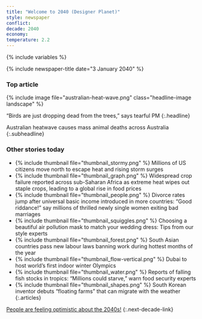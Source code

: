```yaml
---
title: "Welcome to 2040 (Designer Planet)"
style: newspaper
conflict: 
decade: 2040
economy: 
temperature: 2.2
---
```


{% include variables %}

{% include newspaper-title date="3 January 2040" %}

### Top article

{% include image file="australian-heat-wave.png" class="headline-image landscape" %}

“Birds are just dropping dead from the trees,” says tearful PM
{:.headline}

Australian heatwave causes mass animal deaths across Australia
{:.subheadline}

### Other stories today

- {% include thumbnail file="thumbnail_stormy.png" %} Millions of US citizens move north to escape heat and rising storm surges
- {% include thumbnail file="thumbnail_graph.png" %} Widespread crop failure reported across sub-Saharan Africa as extreme heat wipes out staple crops, leading to a global rise in food prices
- {% include thumbnail file="thumbnail_people.png" %} Divorce rates jump after universal basic income introduced in more countries: “Good riddance!” say millions of thrilled newly single women exiting bad marriages
- {% include thumbnail file="thumbnail_squiggles.png" %} Choosing a beautiful air pollution mask to match your wedding dress: Tips from our style experts
- {% include thumbnail file="thumbnail_forest.png" %} South Asian countries pass new labour laws banning work during hottest months of the year
- {% include thumbnail file="thumbnail_flow-vertical.png" %} Dubai to host world’s first indoor winter Olympics
- {% include thumbnail file="thumbnail_water.png" %} Reports of falling fish stocks in tropics: “Millions could starve,” warn food security experts
- {% include thumbnail file="thumbnail_shapes.png" %} South Korean inventor debuts “floating farms” that can migrate with the weather
{:.articles}

[People are feeling optimistic about the 2040s!](chapter_sexual-revolution.html)
{:.next-decade-link}
